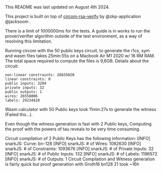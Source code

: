 This README was last updated on August 4th 2024.

This project is built on top of [circom-rsa-verify](https://github.com/zkp-application/circom-rsa-verify/tree/9b2f35842705455e3a57c44cda6cf70a3aceeb31) by @zkp-application @jacksoom .

There is a limit of 1000000ms for the tests.
A guide is in works to run the prover/verifier algorithm outside of the test environment, as a way of resolving this limitation.

Running circom with the 50 public keys circuit, to generate the r1cs, sym and wasm files takes 25min:55s on a Macbook Air M1 2020 w/ 16 RM RAM. The total space required to compute the files is 9,6GB. Details about the circuit:
    
    non-linear constraints: 26835020
    linear constraints: 0
    public inputs: 3204
    private inputs: 32
    public outputs: 1
    wires: 26558006
    labels: 29234428 

Wasm calculator with 50 Public keys took 11min:27s to generate the witness (Failed tho...).

Even though the witness generation is fast with 2 Public keys,
Computing the proof with the powers of tau reveals to be very time consuming.

Circuit compilation of 2 Public Keys has the following information:
    [INFO]  snarkJS: Curve: bn-128
    [INFO]  snarkJS: # of Wires: 1082630
    [INFO]  snarkJS: # of Constraints: 1093676
    [INFO]  snarkJS: # of Private Inputs: 32
    [INFO]  snarkJS: # of Public Inputs: 132
    [INFO]  snarkJS: # of Labels: 1196572
    [INFO]  snarkJS: # of Outputs: 1
Circuit Compilation and Witness generation is fairly quick but proof generation with Groth16 bn128 21 took ~16h
